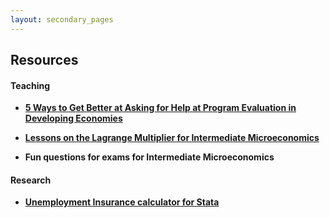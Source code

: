 ```yaml
---
layout: secondary_pages
---
```


## Resources

#### Teaching
	 
- **<a href="/assets/Get_Help.pdf" target="_blank">5 Ways to Get Better at Asking for Help at Program Evaluation in Developing Economies</a>**<br>
	

- **<a href="/assets/LagrangeMultiplier.pdf" target="_blank">Lessons on the Lagrange Multiplier for Intermediate Microeconomics</a>**<br>
	 
	  
- **Fun questions for exams for Intermediate Microeconomics**<br>
	
	  

#### Research
- **<a href="https://github.com/anahid-bauer/UI_calculator_STATA" target="_blank">Unemployment Insurance calculator for Stata</a>**<br>
	 



	





